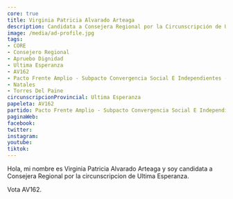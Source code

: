 ```yaml
---
core: true
title: Virginia Patricia Alvarado Arteaga
description: Candidata a Consejera Regional por la Circunscripción de Ultima Esperanza
image: /media/ad-profile.jpg
tags:
- CORE
- Consejero Regional
- Apruebo Dignidad
- Ultima Esperanza
- AV162
- Pacto Frente Amplio - Subpacto Convergencia Social E Independientes - Convergencia Social
- Natales
- Torres Del Paine
circunscripcionProvincial: Ultima Esperanza
papeleta: AV162
partido: Pacto Frente Amplio - Subpacto Convergencia Social E Independientes - Convergencia Social
paginaWeb:
facebook:
twitter:
instagram:
youtube:
tiktok:
---
```

Hola, mi nombre es Virginia Patricia Alvarado Arteaga y soy candidata a Consejera Regional por la circunscripcion de Ultima Esperanza.

Vota AV162.
